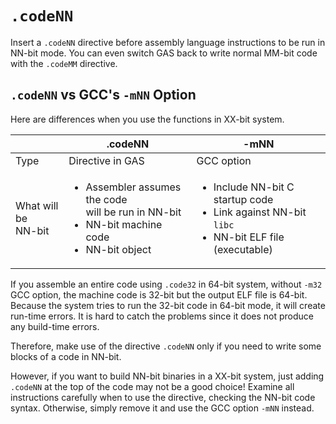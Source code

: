 # `.codeNN`
Insert a `.codeNN` directive before assembly language instructions to be run in NN-bit mode.
You can even switch GAS back to write normal MM-bit code with the `.codeMM` directive.

## `.codeNN` vs GCC's `-mNN` Option
Here are differences when you use the functions in XX-bit system.

| | .codeNN | -mNN |
|-| ------- | ---- |
| Type | Directive in GAS | GCC option |
| What will be<br>NN-bit | <ul><li>Assembler assumes the code<br>will be run in NN-bit</li><li>NN-bit machine code</li><li>NN-bit object</li></ul> | <ul><li>Include NN-bit C startup code</li><li>Link against NN-bit `libc`</li><li>NN-bit ELF file (executable)</li></ul> |

If you assemble an entire code using `.code32` in 64-bit system, without `-m32` GCC option, the machine code is 32-bit but the output ELF file is 64-bit. Because the system tries to run the 32-bit code in 64-bit mode, it will create run-time errors. It is hard to catch the problems since it does not produce any build-time errors.

Therefore, make use of the directive `.codeNN` only if you need to write some blocks of a code in NN-bit.

However, if you want to build NN-bit binaries in a XX-bit system, just adding `.codeNN` at the top of the code may not be a good choice! Examine all instructions carefully when to use the directive, checking the NN-bit code syntax. Otherwise, simply remove it and use the GCC option `-mNN` instead.
